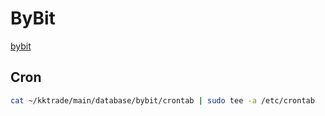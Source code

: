 # ByBit

[bybit](https://bybit-exchange.github.io/docs/)

## Cron

```bash
cat ~/kktrade/main/database/bybit/crontab | sudo tee -a /etc/crontab
```
